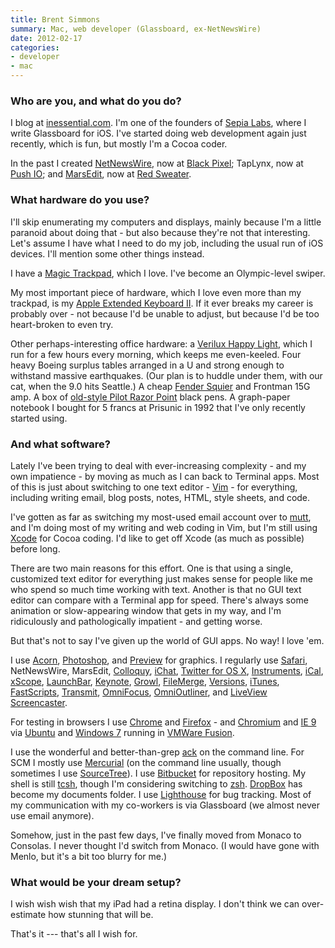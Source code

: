 ```yaml
---
title: Brent Simmons
summary: Mac, web developer (Glassboard, ex-NetNewsWire)
date: 2012-02-17
categories:
- developer
- mac
---
```


### Who are you, and what do you do?

I blog at [inessential.com](http://inessential.com/ "Brent's website."). I'm one of the founders of [Sepia Labs](http://sepialabs.com/ "Sepia Labs' site."), where I write Glassboard for iOS. I've started doing web development again just recently, which is fun, but mostly I'm a Cocoa coder.

In the past I created [NetNewsWire][], now at [Black Pixel](http://blackpixel.com/ "Black Pixel's site."); TapLynx, now at [Push IO](http://push.io/ "Push IO's site."); and [MarsEdit][], now at [Red Sweater](http://www.red-sweater.com/ "Red Sweater's site.").

### What hardware do you use?

I'll skip enumerating my computers and displays, mainly because I'm a little paranoid about doing that - but also because they're not that interesting. Let's assume I have what I need to do my job, including the usual run of iOS devices. I'll mention some other things instead.

I have a [Magic Trackpad][magic-trackpad], which I love. I've become an Olympic-level swiper. 

My most important piece of hardware, which I love even more than my trackpad, is my [Apple Extended Keyboard II][extended-keyboard-ii]. If it ever breaks my career is probably over - not because I'd be unable to adjust, but because I'd be too heart-broken to even try.

Other perhaps-interesting office hardware: a [Verilux Happy Light][happylight-deluxe], which I run for a few hours every morning, which keeps me even-keeled. Four heavy Boeing surplus tables arranged in a U and strong enough to withstand massive earthquakes. (Our plan is to huddle under them, with our cat, when the 9.0 hits Seattle.) A cheap [Fender Squier][squier] and Frontman 15G amp. A box of [old-style Pilot Razor Point][razor-point] black pens. A graph-paper notebook I bought for 5 francs at Prisunic in 1992 that I've only recently started using.

### And what software?

Lately I've been trying to deal with ever-increasing complexity - and my own impatience - by moving as much as I can back to Terminal apps. Most of this is just about switching to one text editor - [Vim][] - for everything, including writing email, blog posts, notes, HTML, style sheets, and code.

I've gotten as far as switching my most-used email account over to [mutt][], and I'm doing most of my writing and web coding in Vim, but I'm still using [Xcode][] for Cocoa coding. I'd like to get off Xcode (as much as possible) before long.

There are two main reasons for this effort. One is that using a single, customized text editor for everything just makes sense for people like me who spend so much time working with text. Another is that no GUI text editor can compare with a Terminal app for speed. There's always some animation or slow-appearing window that gets in my way, and I'm ridiculously and pathologically impatient - and getting worse.

But that's not to say I've given up the world of GUI apps. No way! I love 'em.

I use [Acorn][], [Photoshop][], and [Preview][] for graphics. I regularly use [Safari][], NetNewsWire, MarsEdit, [Colloquy][], [iChat][], [Twitter for OS X][twitter-mac], [Instruments][], [iCal][], [xScope][], [LaunchBar][], [Keynote][], [Growl][], [FileMerge][], [Versions][], [iTunes][], [FastScripts][], [Transmit][], [OmniFocus][], [OmniOutliner][], and [LiveView Screencaster][liveview-ios].

For testing in browsers I use [Chrome][] and [Firefox][] - and [Chromium][] and [IE 9][internet-explorer] via [Ubuntu][] and [Windows 7][windows-7] running in [VMWare Fusion][vmware-fusion].

I use the wonderful and better-than-grep [ack][] on the command line. For SCM I mostly use [Mercurial][] (on the command line usually, though sometimes I use [SourceTree][]). I use [Bitbucket][] for repository hosting. My shell is still [tcsh][], though I'm considering switching to [zsh][]. [DropBox][] has become my documents folder. I use [Lighthouse][] for bug tracking. Most of my communication with my co-workers is via Glassboard (we almost never use email anymore).

Somehow, just in the past few days, I've finally moved from Monaco to Consolas. I never thought I'd switch from Monaco. (I would have gone with Menlo, but it's a bit too blurry for me.)

### What would be your dream setup?

I wish wish wish that my iPad had a retina display. I don't think we can over-estimate how stunning that will be.

That's it --- that's all I wish for.

[ack]: https://beyondgrep.com/ "A command-line tool for searching text."
[acorn]: https://flyingmeat.com/acorn/ "An image editor for the Mac."
[bitbucket]: https://bitbucket.org/ "A source code hosting service."
[chrome]: https://www.google.com/intl/en/chrome/ "A WebKit-based browser, where each tab runs in its own thread."
[chromium]: https://www.chromium.org/ "Open-source builds of the Chrome web browser."
[colloquy]: https://colloquy.app/ "An IRC client for the Mac."
[dropbox]: https://www.dropbox.com/ "Online syncing and storage."
[extended-keyboard-ii]: https://lowendmac.com/2006/apples-extended-keyboard-ii-sequel-to-a-legend/ "An ADB-based keyboard."
[fastscripts]: https://redsweater.com/fastscripts/ "System-wide access to Applescripts, for the Mac."
[filemerge]: https://en.wikipedia.org/wiki/Apple_Developer_Tools#FileMerge "A Mac developer tool for comparing and merging difference between files."
[firefox]: https://www.mozilla.org/en-US/firefox/new/ "A cross-platform open-source web browser."
[growl]: https://growl.github.io/growl/ "A notification system for Mac OS X."
[happylight-deluxe]: https://verilux.com/light-therapy-lamps/happylight-light-therapy "An energy lamp."
[ical]: https://en.wikipedia.org/wiki/Calendar_(Apple) "The calendar software included with macOS."
[ichat]: https://en.wikipedia.org/wiki/IChat "An AIM/Jabber client included with Mac OS X."
[instruments]: https://en.wikipedia.org/wiki/Instruments_(application) "A Mac developer tool for analysing an application's performance."
[internet-explorer]: https://en.wikipedia.org/wiki/Internet_Explorer "A PC web browser."
[itunes]: https://www.apple.com/itunes/ "A jukebox application and online store."
[keynote]: https://www.apple.com/keynote/ "Presentation software for the Mac."
[launchbar]: https://www.obdev.at/products/launchbar/index.html "An application launcher and data manager for the Mac."
[lighthouse]: http://lighthouseapp.com/ "A bug and issue tracking service."
[liveview-ios]: https://apps.apple.com/us/app/liveview/id301069270 "An iPhone remote screen viewer app for design and prototyping."
[magic-trackpad]: https://en.wikipedia.org/wiki/Magic_Trackpad "A trackpad for desktop machines."
[marsedit]: https://redsweater.com/marsedit/ "A weblog editor for the Mac."
[mercurial]: https://www.mercurial-scm.org/ "A version control system."
[mutt]: http://www.mutt.org/ "A command-line email client."
[netnewswire]: https://en.wikipedia.org/wiki/NetNewsWire "A popular feed reader for the Mac."
[omnifocus]: https://www.omnigroup.com/omnifocus/ "Task management software for the Mac."
[omnioutliner]: https://www.omnigroup.com/omnioutliner/ "To-do/task management software for Mac OS X."
[photoshop]: https://www.adobe.com/products/photoshop.html "A bitmap image editor."
[preview]: https://en.wikipedia.org/wiki/Preview_(Mac_OS) "An image viewer included with Mac OS X."
[razor-point]: https://www.amazon.com/Pilot-Razor-Point-Marker-Stick/dp/B00006IFJN "A pen."
[safari]: https://www.apple.com/safari/ "A fast web browser."
[sourcetree]: https://www.sourcetreeapp.com/ "A Mac GUI client for Git, Subversion and Mercurial."
[squier]: http://web.archive.org/web/20160412205811/http://www.fender.com:80/squier/ "An electric guitar."
[tcsh]: http://web.archive.org/web/20170618044928/http://www.tcsh.org:80/Welcome "A command-line shell."
[transmit]: https://panic.com/transmit/ "An FTP/SFTP client for the Mac."
[twitter-mac]: https://apps.apple.com/us/app/twitter/id409789998 "A Mac client for Twitter."
[ubuntu]: https://ubuntu.com/ "A Unix distribution."
[versions]: https://www.versionsapp.com/ "A Subversion client for the Mac."
[vim]: https://www.vim.org/ "A command-line text editor."
[vmware-fusion]: http://web.archive.org/web/20221223060906/https://www.vmware.com/products/fusion.html "A PC emulator for the Mac."
[windows-7]: https://en.wikipedia.org/wiki/Windows_7 "An operating system."
[xcode]: https://en.wikipedia.org/wiki/Xcode "An IDE for Mac developers."
[xscope]: https://xscopeapp.com/ "A Mac tool for on-screen measuring and aligning."
[zsh]: https://www.zsh.org/ "An interactive shell and scripting language."

